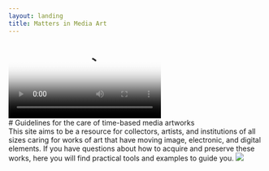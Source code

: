 ```yaml
---
layout: landing
title: Matters in Media Art
---
```




<video autoplay loop poster="vid/mma-landing-1.jpg" id="bgvid">
    <source src="vid/mma-landing-1.webm" type="video/webm">
    <source src="vid/mma-landing-1.mp4" type="video/mp4">
</video>

<div class="row" markdown="1">

<div class="col l7 m9 s12" markdown="1">

<div class="card-panel white" markdown="1">
# Guidelines for the care of time-based media artworks
</div>


</div>

<div class="col l9 m12 s12" markdown="1">

<div class="card-panel white flow-text">
This site aims to be a resource for collectors, artists, and institutions of all sizes caring for works of art that have moving image, electronic, and digital elements. If you have questions about how to acquire and preserve these works, here you will find practical tools and examples to guide you.
<img src="{{site.baseurl}}/img/mattermediaart_logos.jpg">
</div>



</div>
</div>




<!-- <div class="row" markdown="1">

<div class="col s6 m3 center" markdown="1">

<i class="large material-icons">video_library</i><br>

<a href="acquiring-time-based-media-art.html">Acquisition</a>

</div>

<div class="col s6 m3 center" markdown="1">
<i class="large material-icons">zoom_in</i><br>

<a href="assessing-time-based-media-art.html">Assessment</a>
</div>

<div class="col s6 m3 center" markdown="1">
<i class="large material-icons">swap_vert</i><br>

<a href="lending-time-based-media.html">Lending</a>
</div>

<div class="col s6 m3 center" markdown="1">
<i class="large material-icons">restore</i><br>

<a href="sustaining-your-collection.html">Preservation</a>
</div>


</div> -->